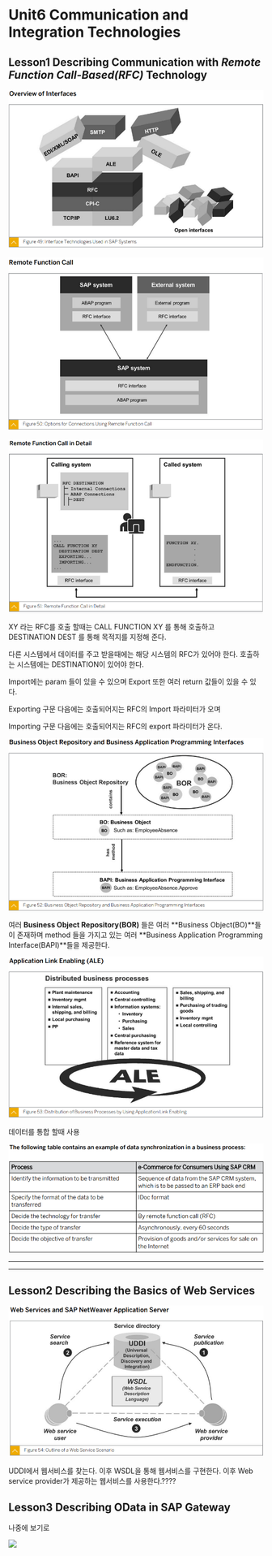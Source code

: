 # Unit6 Communication and Integration Technologies

## Lesson1 Describing Communication with *Remote Function Call-Based(RFC)* Technology

![overviewofinterfaces](./img/overviewofinterfaces.png)

![rfc](./img/rfc.png)



![rfcdetail](./img/rfcdetail.png)

XY 라는 RFC를 호출 할때는 CALL FUNCTION XY 를 통해 호출하고 DESTINATION DEST 를 통해 목적지를 지정해 준다.

다른 시스템에서 데이터를 주고 받을때에는 해당 시스템의 RFC가 있어야 한다. 호출하는 시스템에는 DESTINATION이 있어야 한다.

Import에는 param 들이 있을 수 있으며  Export 또한 여러 return 값들이 있을 수 있다.

Exporting 구문 다음에는 호출되어지는 RFC의 Import 파라미터가 오며

Importing 구문 다음에는 호출되어지는 RFC의 export 파라미터가 온다.



![businessobject](./img/businessobject.png)

여러 **Business Object Repository(BOR)** 들은 여러 **Business Object(BO)**들이 존재하며 method 들을 가지고 있는 여러 **Business Application Programming Interface(BAPI)**들을 제공한다.



![ALE](./img/ALE.png)

데이터를 통합 할때 사용



![img](./img/img.png)



****

****



## Lesson2 Describing the Basics of Web Services

![websuver](./img/websuver.png)

UDDI에서 웹서비스를 찾는다. 이후 WSDL을 통해 웹서비스를 구현한다. 이후 Web service provider가 제공하는 웹서비스를 사용한다.????



## Lesson3 Describing OData in SAP Gateway



나중에 보기로









![](./img/)